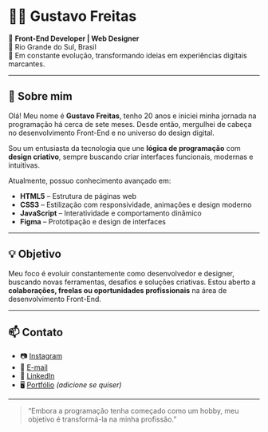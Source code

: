# 👨‍💻 Gustavo Freitas

🎯 **Front-End Developer | Web Designer**  
📍 Rio Grande do Sul, Brasil  
🚀 Em constante evolução, transformando ideias em experiências digitais marcantes.

---

## 🧠 Sobre mim

Olá! Meu nome é **Gustavo Freitas**, tenho 20 anos e iniciei minha jornada na programação há cerca de sete meses. Desde então, mergulhei de cabeça no desenvolvimento Front-End e no universo do design digital.

Sou um entusiasta da tecnologia que une **lógica de programação** com **design criativo**, sempre buscando criar interfaces funcionais, modernas e intuitivas.

Atualmente, possuo conhecimento avançado em:

- **HTML5** – Estrutura de páginas web
- **CSS3** – Estilização com responsividade, animações e design moderno
- **JavaScript** – Interatividade e comportamento dinâmico
- **Figma** – Prototipação e design de interfaces

---

## 💡 Objetivo

Meu foco é evoluir constantemente como desenvolvedor e designer, buscando novas ferramentas, desafios e soluções criativas. Estou aberto a **colaborações, freelas ou oportunidades profissionais** na área de desenvolvimento Front-End.

---

## 📫 Contato

- 📷 [Instagram](https://www.instagram.com/freitas.fzw)
- 📧 [E-mail](mailto:seguidoresfreitas@gmail.com)
- 💼 [LinkedIn](https://www.linkedin.com/in/gustavofreitascode/)
- 🖥️ [Portfólio](https://seu-site-aqui.com) _(adicione se quiser)_

---

> “Embora a programação tenha começado como um hobby, meu objetivo é transformá-la na minha profissão.”

